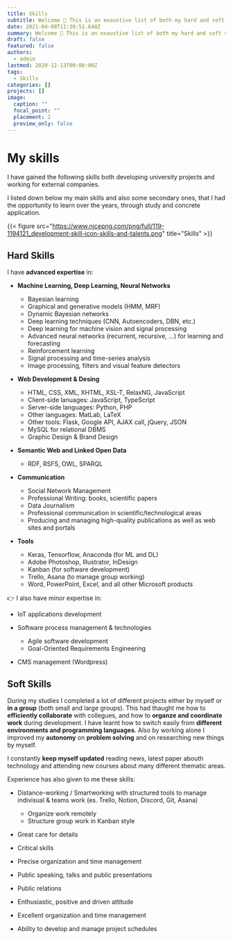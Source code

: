 ```yaml
---
title: Skills
subtitle: Welcome 👋 This is an exaustive list of both my hard and soft skills.
date: 2021-04-08T11:39:51.648Z
summary: Welcome 👋 This is an exaustive list of both my hard and soft skills.
draft: false
featured: false
authors:
  - admin
lastmod: 2020-12-13T00:00:00Z
tags:
  - Skills
categories: []
projects: []
image:
  caption: ""
  focal_point: ""
  placement: 2
  preview_only: false
---
```

# My skills

I have gained the following skills both developing university projects and working for external companies.


I listed down below my main skills and also some secondary ones, that I had the opportunity to learn over the years, through study and concrete application.

{{< figure src="https://www.nicepng.com/png/full/119-1194121_development-skill-icon-skills-and-talents.png" title="Skills" >}}



## Hard Skills

I have **advanced expertise** in:

* **Machine Learning, Deep Learning, Neural Networks**

  * Bayesian learning
  * Graphical and generative models (HMM, MRF)
  * Dynamic Bayesian networks
  * Deep learning techniques (CNN, Autoencoders, DBN, etc.)
  * Deep learning for machine vision and signal processing
  * Advanced neural networks (recurrent, recursive, ...) for learning and forecasting
  * Reinforcement learning
  * Signal processing and time-series analysis
  * Image processing, filters and visual feature detectors
* **Web Development & Desing**

  * HTML, CSS, XML, XHTML, XSL-T, RelaxNG, JavaScript
  * Client-side lanuages: JavaScript, TypeScript
  * Server-side languages: Python, PHP
  * Other languages: MatLab, LaTeX
  * Other tools: Flask, Google API, AJAX call, jQuery, JSON
  * MySQL for relational DBMS
  * Graphic Design & Brand Design
* **Semantic Web and Linked Open Data**

  * RDF, RSFS, OWL, SPARQL
* **Communication**

  * Social Network Management
  * Professional Writing: books, scientific papers
  * Data Journalism
  * Professional communication in scientific/technological areas
  * Producing and managing high-quality publications as well as web sites and portals
* **Tools**

  * Keras, Tensorflow, Anaconda (for ML and DL)
  * Adobe Photoshop, Illustrator, InDesign
  * Kanban (for software development)
  * Trello, Asana (to manage group working)
  * Word, PowerPoint, Excel, and all other Microsoft products



👉 I also have minor expertise in:

* IoT applications development
* Software process management & technologies

  * Agile software development
  * Goal-Oriented Requirements Engineering
* CMS management (Wordpress)



## Soft Skills

During my studies I completed a lot of different projects either by myself or **in a group** (both small and large groups). This had thaught me how to **efficiently collaborate** with collegues, and how to **organze and coordinate work** during development. I have learnt how to switch easily from **different environments and programming languages**. Also by working alone I improved my **autonomy** on **problem solving** and on researching new things by myself.

I constantly **keep myself updated** reading news, latest paper abouth technology and attending new courses about many different thematic areas.

Experience has also given to me these skills:

* Distance-working / Smartworking with structured tools to manage indivisual & teams work (es. Trello, Notion, Discord, Git, Asana)

  * Organize work remotely
  * Structure group work in Kanban style
* Great care for details
* Critical skills
* Precise organization and time management
* Public speaking, talks and public presentations
* Public relations
* Enthusiastic, positive and driven attitude
* Excellent organization and time management
* Ability to develop and manage project schedules